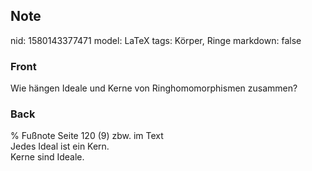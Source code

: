 ## Note
nid: 1580143377471
model: LaTeX
tags: Körper, Ringe
markdown: false

### Front
Wie hängen Ideale und Kerne von Ringhomomorphismen zusammen?

### Back
<div>
  % Fußnote Seite 120 (9) zbw. im Text
</div>Jedes Ideal ist ein Kern.
<div>
  Kerne sind Ideale.
</div>
